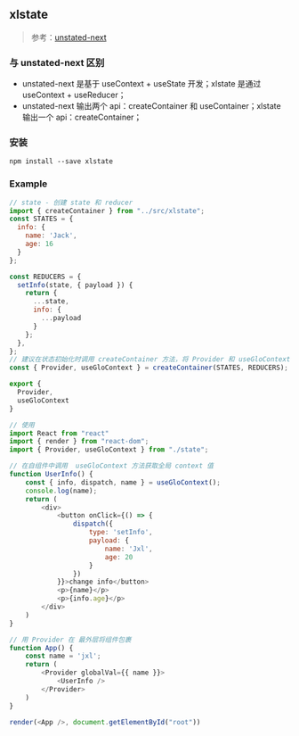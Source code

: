 ## xlstate

> 参考：[unstated-next](https://github.com/jamiebuilds/unstated-next)

### 与 unstated-next 区别

- unstated-next 是基于 useContext + useState 开发；xlstate 是通过 useContext + useReducer；
- unstated-next 输出两个 api：createContainer 和 useContainer；xlstate 输出一个 api：createContainer；

### 安装

```
npm install --save xlstate
```

### Example

```js
// state - 创建 state 和 reducer
import { createContainer } from "../src/xlstate";
const STATES = {
  info: {
    name: 'Jack',
    age: 16
  }
};

const REDUCERS = {
  setInfo(state, { payload }) {
    return {
      ...state,
      info: {
        ...payload
      }
    };
  },
};
// 建议在状态初始化时调用 createContainer 方法，将 Provider 和 useGloContext 输出
const { Provider, useGloContext } = createContainer(STATES, REDUCERS);

export {
  Provider,
  useGloContext
}
```

```js
// 使用
import React from "react"
import { render } from "react-dom";
import { Provider, useGloContext } from "./state";

// 在自组件中调用  useGloContext 方法获取全局 context 值
function UserInfo() {
	const { info, dispatch, name } = useGloContext();
	console.log(name);
 	return (
		<div>
			<button onClick={() => {
				dispatch({
					type: 'setInfo',
					payload: {
						name: 'Jxl',
						age: 20
					}
				})
			}}>change info</button>
			<p>{name}</p>
			<p>{info.age}</p>
		</div>
	)
}

// 用 Provider 在 最外层将组件包裹
function App() {
	const name = 'jxl';
	return (
		<Provider globalVal={{ name }}>
			<UserInfo />
		</Provider>
	)
}

render(<App />, document.getElementById("root"))
```